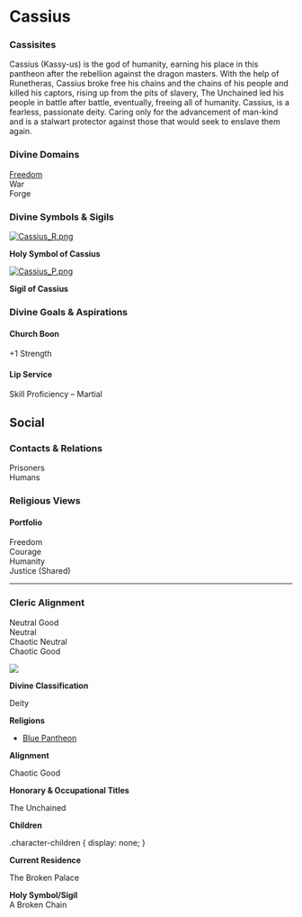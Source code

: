 Cassius
=======

### Cassisites

Cassius (Kassy-us) is the god of humanity, earning his place in this pantheon after the rebellion against the dragon masters. With the help of Runetheras, Cassius broke free his chains and the chains of his people and killed his captors, rising up from the pits of slavery, The Unchained led his people in battle after battle, eventually, freeing all of humanity. Cassius, is a fearless, passionate deity. Caring only for the advancement of man-kind and is a stalwart protector against those that would seek to enslave them again.

### Divine Domains

[Freedom](https://www.worldanvil.com/w/Ecaros-xohoo/a/freedom-article)  
War  
Forge

### Divine Symbols & Sigils

[![](/uploads/images/f9a87d534e665bdd47a557221e557445.png "Cassius_R.png")](/i/284889 "Cassius_R.png")

**Holy Symbol of Cassius**

[![](/uploads/images/0018e0375e5c701e779c6b7934d3b032.png "Cassius_P.png")](/i/284890 "Cassius_P.png")

**Sigil of Cassius**

### Divine Goals & Aspirations

#### Church Boon

+1 Strength

#### Lip Service

Skill Proficiency – Martial

Social
------

### Contacts & Relations

Prisoners  
Humans

### Religious Views

#### Portfolio

Freedom  
Courage  
Humanity  
Justice (Shared) 

* * *

### Cleric Alignment

Neutral Good  
Neutral  
Chaotic Neutral  
Chaotic Good

![](/uploads/images/7b32876bd986d6b560a492c872ef375c.jpg)

**Divine Classification**

Deity

**Religions**

* [Blue Pantheon](/w/Ecaros-xohoo/a/blue-pantheon)

**Alignment**

Chaotic Good

**Honorary & Occupational Titles**

The Unchained

**Children**

.character-children { display: none; }

**Current Residence**

The Broken Palace

**Holy Symbol/Sigil**  
A Broken Chain

